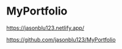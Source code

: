 # MyPortfolio
<!-- A link (URL) to your published portfolio website -->
https://jasonblu123.netlify.app/
<!-- A link to your GitHub repo -->
https://github.com/jasonblu123/MyPortfolio
<!-- A link to your presentation video -->

<!-- Description of your portfolio website, including,
Purpose
Functionality / features
Sitemap
Screenshots
Target audience
Tech stack (e.g. html, css, deployment platform, etc) -->